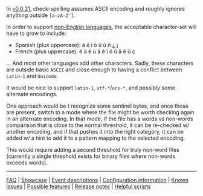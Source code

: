 In [v0.0.21](https://github.com/check-spelling/check-spelling/releases/tag/v0.0.21), check-spelling assumes ASCII encoding and roughly ignores anything outside `[a-zA-Z']`.

In order to support [non-English languages](./Feature:-Non-English-languages.md), the acceptable character-set will have to grow to include:
* Spanish (plus uppercase): á é í ó ú ü ñ ¿ ¡
* French (plus uppercase): é à è ù â ê î ô û ä ë ü ç

... And most other languages add other characters. Sadly, these characters are outside basic `ASCII` and close enough to having a conflict between `Latin-1` and `Unicode`.

It would be nice to support `latin-1`, `utf-*`/`ucs-*`, and possibly some alternate encodings.

One approach would be t recognize some sentinel bytes, and once those are present, switch to a mode where the file might be worth checking again in an alternate encoding. In that mode, if the file has a words vs non-words comparison that is close to the normal threshold, it can be re-checked w/ another encoding, and if that pushes it into the right category, it can be added w/ a hint to add it to a pattern mapping to the selected encoding.

This would require adding a second threshold for truly non-word files (currently a single threshold exists for binary files where non-words exceeds words).

---
[FAQ](FAQ.md) | [Showcase](Showcase.md) | [Event descriptions](Event-descriptions.md) | [Configuration information](Configuration-information.md) | [Known Issues](Known-Issues.md) | [Possible features](Possible-features.md) | [Release notes](Release-notes.md) | [Helpful scripts](Helpful-scripts.md)
